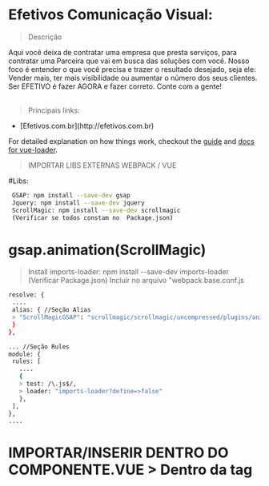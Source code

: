 # Efetivos Comunicação Visual:

> Descrição

<p>
Aqui você deixa de contratar uma empresa que presta serviços, para contratar uma Parceira que vai em busca das soluções com você. Nosso foco é entender o que você precisa e trazer o resultado desejado, seja ele: Vender mais, ter mais visibilidade ou aumentar o número dos seus clientes.
Ser EFETIVO é fazer AGORA e fazer correto.
Conte com a gente!<br><br></p>

> Principais links:
<ul>
    <li>[Efetivos.com.br](http://efetivos.com.br)</li>
</ul>






For detailed explanation on how things work, checkout the [guide](http://vuejs-templates.github.io/webpack/) and [docs for vue-loader](http://vuejs.github.io/vue-loader).

> IMPORTAR LIBS EXTERNAS WEBPACK / VUE

#Libs:
``` bash
 GSAP: npm install --save-dev gsap
 Jquery: npm install --save-dev jquery
 ScrollMagic: npm install --save-dev scrollmagic
 (Verificar se todos constam no  Package.json)
 ```

 # gsap.animation(ScrollMagic)
 >Install imports-loader:
 > npm install --save-dev imports-loader (Verificar Package.json)
 > Incluir no arquivo "webpack.base.conf.js
 ``` bash
 resolve: { 
  ....
  alias: { //Seção Alias
  > "ScrollMagicGSAP": "scrollmagic/scrollmagic/uncompressed/plugins/animation.gsap"
  }
},

... //Seção Rules
module: {
  rules: [
    ....
    {
    > test: /\.js$/,
    > loader: "imports-loader?define=>false"
    },
  ],
},
....
 ```

# IMPORTAR/INSERIR DENTRO DO COMPONENTE.VUE > Dentro da tag <script>
 ``` bash
(import { TweenMax, TimelineMax } from 'gsap')
import $ from 'jquery'
import ScrollMagic from 'scrollmagic'
import 'ScrollMagicGSAP'
 ```

# Fazer animações dentro da função:
> export default { mounted(){ ......  }}
 ``` bash
export default { 
    mounted () { 

        //Animação vai aqui

    } //Close Mounted
} //Close Export Defautl

 ```

# TRANSIÇÃO COM ROTAS
> #usar o <router-link> no lugar da tag <a>
 ``` bash
<router-link to="/path"> Home </router-link> 
```

> #dentro da tag export default { .... } //Não de esquecer colocar onComplete:next depois da Timeline ou TweenMax
 ``` bash
beforeRouteLeave(to, from, next) {
    var tlTrans = new TimelineMax({onComplete:next}).fromTo(this.$refs.cross, 2 ,{width: 0}, {width:"100%", ease: Power3.easeIn})
  }
  ```